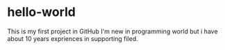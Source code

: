 # hello-world
This is my first project in GitHub
I'm new in programming world but i have about 10 years expriences in supporting filed.
